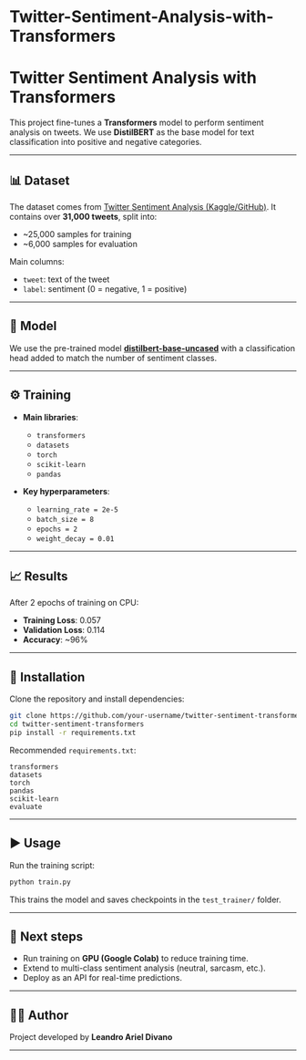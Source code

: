# Twitter-Sentiment-Analysis-with-Transformers

# Twitter Sentiment Analysis with Transformers

This project fine-tunes a **Transformers** model to perform sentiment analysis on tweets.
We use **DistilBERT** as the base model for text classification into positive and negative categories.

---

## 📊 Dataset

The dataset comes from [Twitter Sentiment Analysis (Kaggle/GitHub)](https://raw.githubusercontent.com/dD2405/Twitter_Sentiment_Analysis/master/train.csv).
It contains over **31,000 tweets**, split into:

* \~25,000 samples for training
* \~6,000 samples for evaluation

Main columns:

* `tweet`: text of the tweet
* `label`: sentiment (0 = negative, 1 = positive)

---

## 🧠 Model

We use the pre-trained model **[distilbert-base-uncased](https://huggingface.co/distilbert-base-uncased)** with a classification head added to match the number of sentiment classes.

---

## ⚙️ Training

* **Main libraries**:

  * `transformers`
  * `datasets`
  * `torch`
  * `scikit-learn`
  * `pandas`

* **Key hyperparameters**:

  * `learning_rate = 2e-5`
  * `batch_size = 8`
  * `epochs = 2`
  * `weight_decay = 0.01`

---

## 📈 Results

After 2 epochs of training on CPU:

* **Training Loss**: 0.057
* **Validation Loss**: 0.114
* **Accuracy**: \~96%

---

## 🚀 Installation

Clone the repository and install dependencies:

```bash
git clone https://github.com/your-username/twitter-sentiment-transformers.git
cd twitter-sentiment-transformers
pip install -r requirements.txt
```

Recommended `requirements.txt`:

```
transformers
datasets
torch
pandas
scikit-learn
evaluate
```

---

## ▶️ Usage

Run the training script:

```bash
python train.py
```

This trains the model and saves checkpoints in the `test_trainer/` folder.

---

## 🔮 Next steps

* Run training on **GPU (Google Colab)** to reduce training time.
* Extend to multi-class sentiment analysis (neutral, sarcasm, etc.).
* Deploy as an API for real-time predictions.

---

## 👨‍💻 Author

Project developed by **Leandro Ariel Divano**


---
